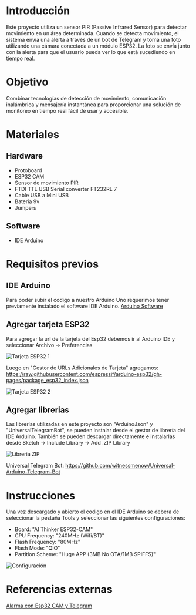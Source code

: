 # Introducción

Este proyecto utiliza un sensor PIR (Passive Infrared Sensor) para detectar movimiento en un área determinada. Cuando se detecta movimiento, el sistema envía una alerta a través de un bot de Telegram y toma una foto utilizando una cámara conectada a un módulo ESP32. La foto se envía junto con la alerta para que el usuario pueda ver lo que está sucediendo en tiempo real.

# Objetivo

Combinar tecnologías de detección de movimiento, comunicación inalámbrica y mensajería instantánea para proporcionar una solución de monitoreo en tiempo real fácil de usar y accesible.

# Materiales
## Hardware
- Protoboard
- ESP32 CAM
- Sensor de movimiento PIR
- FTDI TTL USB Serial converter FT232RL 7
- Cable USB a Mini USB
- Batería 9v
- Jumpers
## Software
- IDE Arduino

# Requisitos previos
## IDE Arduino
Para poder subir el codigo a nuestro Arduino Uno requerimos tener previamente instalado el software IDE Arduino.
[Arduino Software](https://www.arduino.cc/en/software)

## Agregar tarjeta ESP32
Para agregar la url de la tarjeta del Esp32 debemos ir al Arduino IDE y seleccionar Archivo -> Preferencias

![Tarjeta ESP32 1](https://github.com/DanielChaparro82/SmartPill-Dispensador-de-pastillas-inteligente/assets/135756954/e3851425-a7ba-4aa9-b55b-cacc1578f94c)

Luego en "Gestor de URLs Adicionales de Tarjeta" agregamos: https://raw.githubusercontent.com/espressif/arduino-esp32/gh-pages/package_esp32_index.json

![Tarjeta ESP32 2](https://github.com/DanielChaparro82/SmartPill-Dispensador-de-pastillas-inteligente/assets/135756954/99d89824-82ed-44ba-a64b-89152395e312)

## Agregar librerias
Las librerías utilizadas en este proyecto son "ArduinoJson" y "UniversalTelegramBot", se pueden instalar desde el gestor de librería del IDE Arduino. También se pueden descargar directamente e instalarlas desde  Sketch -> Include Library -> Add .ZIP Library

![Libreria ZIP](https://github.com/DanielChaparro82/SmartPill-Dispensador-de-pastillas-inteligente/assets/135756954/77bd9b17-445a-4f13-95e4-dc4bad0496f7)

Universal Telegram Bot: https://github.com/witnessmenow/Universal-Arduino-Telegram-Bot

# Instrucciones
Una vez descargado y abierto el codigo en el IDE Arduino se debera de seleccionar la pestaña Tools y seleccionar las siguientes configuraciones:
- Board: "AI Thinker ESP32-CAM"
- CPU Frequency: "240MHz (Wifi/BT)"
- Flash Frequency: "80MHz"
- Flash Mode: "QIO"
- Partition Scheme: "Huge APP (3MB No OTA/1MB SPIFFS)"

![Configuración](https://github.com/DanielChaparro82/SmartPill-Dispensador-de-pastillas-inteligente/assets/135756954/09e49816-d1b2-4327-8391-9ece7ae2a6ee)

# Referencias externas
[Alarma con Esp32 CAM y Telegram](https://github.com/electrodeuna/alarm-esp32cam/tree/main)
